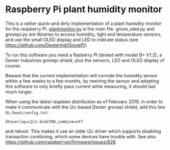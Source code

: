 # Raspberry Pi plant humidity monitor

This is a rather quick-and dirty implementation of a plant humidity monitor for the raspberry Pi.
[plantmonitor.py](plantmonitor.py) is  the main file. grove_oled.py and grovepi.py
are libraries to access humidity, light and temperature sensors, and use
the small OLED display and LED to indicate status (see <https://github.com/DexterInd/GrovePi>).

To run this software you need a Rasberry PI (tested with model B+ V1.2), a Dexter Industries grovepi shield,
plus the sensors, LED and OLED display of course. 

Beware that the current implementation will corrode the humidity sensor within a few weeks to a few months,
by rewiring the sensor and adopting this software to only briefly pass current while measuring,
it should last much longer.

When using the latest raspbian distribution as of February 2019, in order to make it communicate with the i2c-based Dexter grovepi shield, add this line to `/boot/config.txt`:
```
dtoverlay=i2c1-bcm2708,combine=off
```
and reboot. This makes it use an older i2c driver which supports disabling transaction combining, which some devices have trouble with. See also <https://github.com/raspberrypi/firmware/issues/828>.
